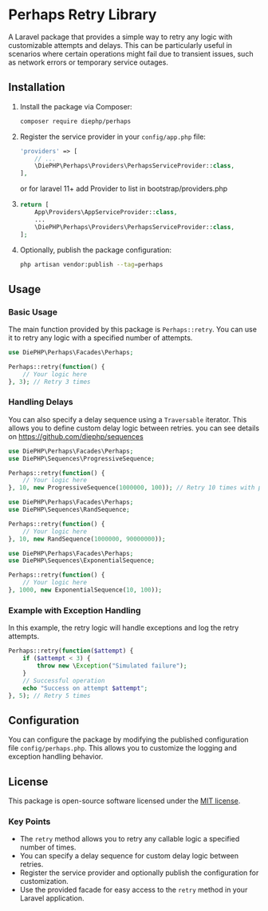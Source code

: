 
# Perhaps Retry Library

A Laravel package that provides a simple way to retry any logic with customizable attempts and delays. This can be particularly useful in scenarios where certain operations might fail due to transient issues, such as network errors or temporary service outages.

## Installation

1. Install the package via Composer:
    ```sh
    composer require diephp/perhaps
    ```

2. Register the service provider in your `config/app.php` file:
    ```php
    'providers' => [
        // ...
        \DiePHP\Perhaps\Providers\PerhapsServiceProvider::class,
    ],
    ```
   or for laravel 11+ add Provider to list in bootstrap/providers.php
3. 
    ```php
    return [
        App\Providers\AppServiceProvider::class,
        ...
        \DiePHP\Perhaps\Providers\PerhapsServiceProvider::class,
    ];
    ```

3. Optionally, publish the package configuration:
    ```sh
    php artisan vendor:publish --tag=perhaps
    ```

## Usage

### Basic Usage

The main function provided by this package is `Perhaps::retry`. You can use it to retry any logic with a specified number of attempts.

```php
use DiePHP\Perhaps\Facades\Perhaps;

Perhaps::retry(function() {
    // Your logic here
}, 3); // Retry 3 times
```

### Handling Delays

You can also specify a delay sequence using a `Traversable` iterator. This allows you to define custom delay logic between retries.
you can see details on https://github.com/diephp/sequences

```php
use DiePHP\Perhaps\Facades\Perhaps;
use DiePHP\Sequences\ProgressiveSequence;

Perhaps::retry(function() {
    // Your logic here
}, 10, new ProgressiveSequence(1000000, 100)); // Retry 10 times with progressive delay
```

```php
use DiePHP\Perhaps\Facades\Perhaps;
use DiePHP\Sequences\RandSequence;

Perhaps::retry(function() {
    // Your logic here
}, 10, new RandSequence(1000000, 90000000));
```

```php
use DiePHP\Perhaps\Facades\Perhaps;
use DiePHP\Sequences\ExponentialSequence;

Perhaps::retry(function() {
    // Your logic here
}, 1000, new ExponentialSequence(10, 100));
```

### Example with Exception Handling

In this example, the retry logic will handle exceptions and log the retry attempts.

```php
Perhaps::retry(function($attempt) {
    if ($attempt < 3) {
        throw new \Exception("Simulated failure");
    }
    // Successful operation
    echo "Success on attempt $attempt";
}, 5); // Retry 5 times
```

## Configuration

You can configure the package by modifying the published configuration file `config/perhaps.php`. This allows you to customize the logging and exception handling behavior.


## License

This package is open-source software licensed under the [MIT license](LICENSE).


### Key Points

- The `retry` method allows you to retry any callable logic a specified number of times.
- You can specify a delay sequence for custom delay logic between retries.
- Register the service provider and optionally publish the configuration for customization.
- Use the provided facade for easy access to the `retry` method in your Laravel application.




